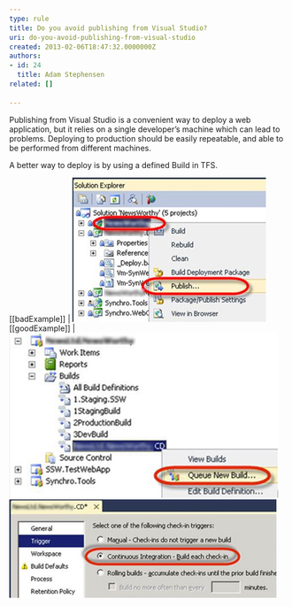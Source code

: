 ```yaml
---
type: rule
title: Do you avoid publishing from Visual Studio?
uri: do-you-avoid-publishing-from-visual-studio
created: 2013-02-06T18:47:32.0000000Z
authors:
- id: 24
  title: Adam Stephensen
related: []

---
```


Publishing from Visual Studio is a convenient way to deploy a web application, but it relies on a single developer’s machine which can lead to problems. Deploying to production should be easily repeatable, and able to be performed from different machines.
 
A better way to deploy is by using a defined Build in TFS.

[[badExample]]
| ![Using Publish to deploy](test-publish.jpg)
[[goodExample]]
| ![Queuing a new build to deploy your application](queuing-new-build.jpg)
![Best example – Use continuous integration to trigger your Continuous Deployment build](continuous-integration.jpg)
